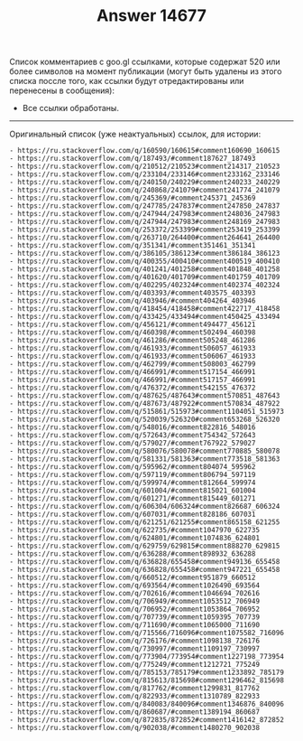﻿---
title: "Answer 14677"
se.owner.user_id: 541910
se.owner.display_name: "Sasha"
se.owner.link: "https://ru.meta.stackoverflow.com/users/541910/sasha"
se.answer_id: 14677
se.question_id: 14676
se.post_type: answer
se.is_accepted: True
---
<p>Список комментариев с goo.gl ссылками, которые содержат 520 или более символов на момент публикации (могут быть удалены из этого списка поссле того, как ссылки будут отредактированы или перенесены в сообщения):</p>
<ul>
<li>Все ссылки обработаны.</li>
</ul>
<hr />
<p>Оригинальный список (уже неактуальных) ссылок, для истории:</p>
<pre class="lang-none prettyprint-override"><code>- https://ru.stackoverflow.com/q/160590/160615#comment160690_160615
- https://ru.stackoverflow.com/q/187493/#comment187627_187493
- https://ru.stackoverflow.com/q/210512/210523#comment214317_210523
- https://ru.stackoverflow.com/q/233104/233146#comment233162_233146
- https://ru.stackoverflow.com/q/240150/240229#comment240233_240229
- https://ru.stackoverflow.com/q/240868/241079#comment241774_241079
- https://ru.stackoverflow.com/q/245369/#comment245371_245369
- https://ru.stackoverflow.com/q/247785/247837#comment247850_247837
- https://ru.stackoverflow.com/q/247944/247983#comment248036_247983
- https://ru.stackoverflow.com/q/247944/247983#comment248169_247983
- https://ru.stackoverflow.com/q/253372/253399#comment253419_253399
- https://ru.stackoverflow.com/q/263710/264400#comment264641_264400
- https://ru.stackoverflow.com/q/351341/#comment351461_351341
- https://ru.stackoverflow.com/q/386105/386123#comment386184_386123
- https://ru.stackoverflow.com/q/400355/400410#comment400519_400410
- https://ru.stackoverflow.com/q/401241/401258#comment401848_401258
- https://ru.stackoverflow.com/q/401620/401709#comment401759_401709
- https://ru.stackoverflow.com/q/402295/402324#comment402374_402324
- https://ru.stackoverflow.com/q/403393/#comment403575_403393
- https://ru.stackoverflow.com/q/403946/#comment404264_403946
- https://ru.stackoverflow.com/q/418454/418458#comment422717_418458
- https://ru.stackoverflow.com/q/433425/433494#comment450425_433494
- https://ru.stackoverflow.com/q/456121/#comment494477_456121
- https://ru.stackoverflow.com/q/460398/#comment502494_460398
- https://ru.stackoverflow.com/q/461286/#comment505248_461286
- https://ru.stackoverflow.com/q/461933/#comment506057_461933
- https://ru.stackoverflow.com/q/461933/#comment506067_461933
- https://ru.stackoverflow.com/q/462799/#comment508003_462799
- https://ru.stackoverflow.com/q/466991/#comment517154_466991
- https://ru.stackoverflow.com/q/466991/#comment517157_466991
- https://ru.stackoverflow.com/q/476372/#comment542155_476372
- https://ru.stackoverflow.com/q/487625/487643#comment570851_487643
- https://ru.stackoverflow.com/q/487673/487922#comment570834_487922
- https://ru.stackoverflow.com/q/515861/515973#comment1104051_515973
- https://ru.stackoverflow.com/q/520039/526320#comment653268_526320
- https://ru.stackoverflow.com/q/548016/#comment822816_548016
- https://ru.stackoverflow.com/q/572643/#comment754342_572643
- https://ru.stackoverflow.com/q/579027/#comment767922_579027
- https://ru.stackoverflow.com/q/580076/580078#comment770885_580078
- https://ru.stackoverflow.com/q/581331/581363#comment773518_581363
- https://ru.stackoverflow.com/q/595962/#comment804074_595962
- https://ru.stackoverflow.com/q/597119/#comment806794_597119
- https://ru.stackoverflow.com/q/599974/#comment812664_599974
- https://ru.stackoverflow.com/q/601004/#comment815021_601004
- https://ru.stackoverflow.com/q/601271/#comment815449_601271
- https://ru.stackoverflow.com/q/606304/606324#comment826687_606324
- https://ru.stackoverflow.com/q/607031/#comment828186_607031
- https://ru.stackoverflow.com/q/621251/621255#comment865158_621255
- https://ru.stackoverflow.com/q/622735/#comment1047970_622735
- https://ru.stackoverflow.com/q/624801/#comment1074836_624801
- https://ru.stackoverflow.com/q/629759/629815#comment888270_629815
- https://ru.stackoverflow.com/q/636288/#comment898932_636288
- https://ru.stackoverflow.com/q/636828/655458#comment949136_655458
- https://ru.stackoverflow.com/q/636828/655458#comment947221_655458
- https://ru.stackoverflow.com/q/660512/#comment951879_660512
- https://ru.stackoverflow.com/q/693564/#comment1026490_693564
- https://ru.stackoverflow.com/q/702616/#comment1046694_702616
- https://ru.stackoverflow.com/q/706949/#comment1053512_706949
- https://ru.stackoverflow.com/q/706952/#comment1053864_706952
- https://ru.stackoverflow.com/q/707739/#comment1059395_707739
- https://ru.stackoverflow.com/q/711690/#comment1065000_711690
- https://ru.stackoverflow.com/q/715566/716096#comment1075582_716096
- https://ru.stackoverflow.com/q/726176/#comment1098138_726176
- https://ru.stackoverflow.com/q/730997/#comment1109197_730997
- https://ru.stackoverflow.com/q/773904/773954#comment1227198_773954
- https://ru.stackoverflow.com/q/775249/#comment1212721_775249
- https://ru.stackoverflow.com/q/785153/785179#comment1233892_785179
- https://ru.stackoverflow.com/q/815613/815698#comment1296462_815698
- https://ru.stackoverflow.com/q/817762/#comment1299831_817762
- https://ru.stackoverflow.com/q/822933/#comment1310789_822933
- https://ru.stackoverflow.com/q/840083/840096#comment1346876_840096
- https://ru.stackoverflow.com/q/860687/#comment1389194_860687
- https://ru.stackoverflow.com/q/872835/872852#comment1416142_872852
- https://ru.stackoverflow.com/q/902038/#comment1480270_902038
</code></pre>
